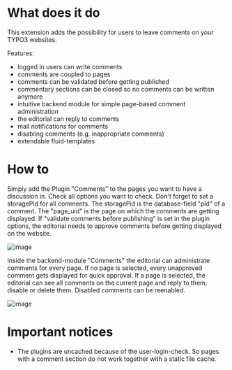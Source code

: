 # What does it do

This extension adds the possibility for users to leave comments on your TYPO3 websites.

Features:

- logged in users can write comments
- comments are coupled to pages
- comments can be validated before getting published
- commentary sections can be closed so no comments can be written anymore
- intuitive backend module for simple page-based comment administration
- the editorial can reply to comments
- mail notifications for comments
- disabling comments (e.g. inappropriate comments)
- extendable fluid-templates


# How to
Simply add the Plugin "Comments" to the pages you want to have a discussion in. Check all options you want to check.
Don't forget to set a storagePid for all comments. The storagePid is the database-field "pid" of a comment. The "page_uid" is the page on which the comments are getting displayed.
If "validate comments before publishing" is set in the plugin options, the editorial needs to approve comments before getting displayed on the website.

![image](https://user-images.githubusercontent.com/17744843/86806050-c6138d00-c078-11ea-81af-7e685b9a72cc.png)

Inside the backend-module "Comments" the editorial can administrate comments for every page. 
If no page is selected, every unapproved comment gets displayed for quick approval.
If a page is selected, the editorial can see all comments on the current page and reply to them, disable or delete them.
Disabled comments can be reenabled.

![image](https://user-images.githubusercontent.com/17744843/86807234-fc9dd780-c079-11ea-86b4-5b173adb3402.png)




# Important notices
- The plugins are uncached because of the user-login-check. So pages with a comment section do not work together with a static file cache.
